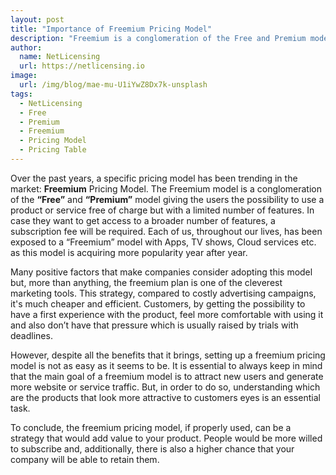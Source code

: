 ```yaml
---
layout: post
title: "Importance of Freemium Pricing Model"
description: "Freemium is a conglomeration of the Free and Premium model giving the users the possibility to use a product or service free of charge but with a limited number of features"
author:
  name: NetLicensing
  url: https://netlicensing.io
image:
  url: /img/blog/mae-mu-U1iYwZ8Dx7k-unsplash
tags:
  - NetLicensing
  - Free
  - Premium
  - Freemium
  - Pricing Model
  - Pricing Table
---
```


Over the past years, a specific pricing model has been trending in the market: **Freemium** Pricing Model. The Freemium model is a conglomeration of the **“Free”** and **“Premium”** model giving the users the possibility to use a product or service free of charge but with a limited number of features. In case they want to get access to a broader number of features, a subscription fee will be required. Each of us, throughout our lives, has been exposed to a “Freemium” model with Apps, TV shows, Cloud services etc. as this model is acquiring more popularity year after year.

Many positive factors that make companies consider adopting this model but, more than anything, the freemium plan is one of the cleverest marketing tools. This strategy, compared to costly advertising campaigns, it's much cheaper and efficient. Customers, by getting the possibility to have a first experience with the product, feel more comfortable with using it and also don’t have that pressure which is usually raised by trials with deadlines.

However, despite all the benefits that it brings, setting up a freemium pricing model is not as easy as it seems to be. It is essential to always keep in mind that the main goal of a freemium model is to attract new users and generate more website or service traffic. But, in order to do so, understanding which are the products that look more attractive to customers eyes is an essential task.

To conclude, the freemium pricing model, if properly used, can be a strategy that would add value to your product. People would be more willed to subscribe and, additionally, there is also a higher chance that your company will be able to retain them.
